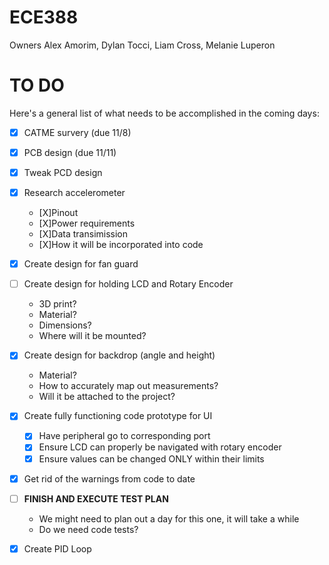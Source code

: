 # ECE388
Owners Alex Amorim, Dylan Tocci, Liam Cross, Melanie Luperon

# TO DO
Here's a general list of what needs to be accomplished in the coming days:
  - [X] CATME survery (due 11/8)
  - [X] PCB design (due 11/11)
  - [X] Tweak PCD design
  - [X] Research accelerometer 
    - [X]Pinout
    - [X]Power requirements
    - [X]Data transimission
    - [X]How it will be incorporated into code
  - [X] Create design for fan guard
  - [ ] Create design for holding LCD and Rotary Encoder
    - 3D print?
    - Material?
    - Dimensions?
    - Where will it be mounted?
  - [X] Create design for backdrop (angle and height)
    - Material?
    - How to accurately map out measurements?
    - Will it be attached to the project?
  - [X] Create fully functioning code prototype for UI
    - [X] Have peripheral go to corresponding port
    - [X] Ensure LCD can properly be navigated with rotary encoder
    - [X] Ensure values can be changed ONLY within their limits
  - [X] Get rid of the warnings from code to date
  - [ ] **FINISH AND EXECUTE TEST PLAN**
    - We might need to plan out a day for this one, it will take a while
    - Do we need code tests?
  - [X] Create PID Loop 


